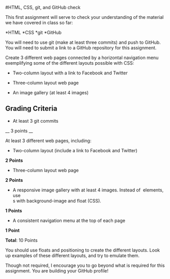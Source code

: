 #HTML, CSS, git, and GitHub check

This first assignment will serve to check your understanding of the material we have covered in class so far:

*HTML
*CSS
*git
*GitHub

You will need to use git (make at least three commits) and push to GitHub. You will need to submit a link to a GitHub repository for this assignment.

Create 3 different web pages connected by a horizontal navigation menu exemplifying some of the different layouts possible with CSS:

* Two-column layout with a link to Facebook and Twitter

* Three-column layout web page

* An image gallery (at least 4 images)

## Grading Criteria

* At least 3 git commits 

__ 3 points __


At least 3 different web pages, including:

* Two-column layout (include a link to Facebook and Twitter)

__2 Points__


* Three-column layout web page

__2 Points__


* A responsive image gallery with at least 4 images. Instead of <img> elements, use <div>s with background-image and float (CSS).

__1 Points__


* A consistent navigation menu at the top of each page 

__1 Point__

__Total__: 10 Points

You should use floats and positioning to create the different layouts. Look up examples of these different layouts, and try to emulate them.

Though not required, I encourage you to go beyond what is required for this assignment. You are building your GitHub profile! 